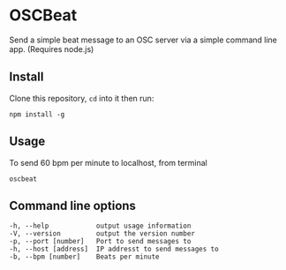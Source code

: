 # OSCBeat

Send a simple beat message to an OSC server via a simple command line app. (Requires node.js)

## Install

Clone this repository, `cd` into it then run: 

    npm install -g

## Usage

To send 60 bpm per minute to localhost, from terminal

    oscbeat

## Command line options

    -h, --help            output usage information
    -V, --version         output the version number
    -p, --port [number]   Port to send messages to
    -h, --host [address]  IP addresst to send messages to
    -b, --bpm [number]    Beats per minute
    
